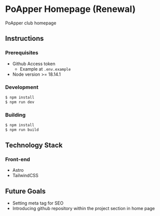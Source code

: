 # PoApper Homepage (Renewal)

PoApper club homepage

## Instructions

### Prerequisites

- Github Access token
  - Example at `.env.example`
- Node version >= 18.14.1

### Development

```sh
$ npm install
$ npm run dev
```

### Building

```sh
$ npm install
$ npm run build
```

## Technology Stack

### Front-end

- Astro
- TailwindCSS

## Future Goals

- Setting meta tag for SEO
- Introducing github repository within the project section in home page
